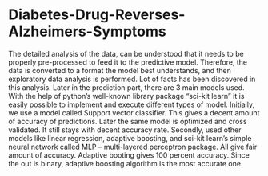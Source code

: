 # Diabetes-Drug-Reverses-Alzheimers-Symptoms
The detailed analysis of the data, can be understood that it needs to be properly pre-processed to feed it to the predictive model. Therefore, the data is converted to a format the model best understands, and then exploratory data analysis is performed. Lot of facts has been discovered in this analysis. Later in the prediction part, there are 3 main models used. With the help of python’s well-known library package “sci-kit learn” it is easily possible to implement and execute different types of model. Initially, we use a model called Support vector classifier. This gives a decent amount of accuracy of predictions. Later the same model is optimized and cross validated. It still stays with decent accuracy rate. Secondly, used other models like linear regression, adaptive boosting, and sci-kit learn’s simple neural network called MLP – multi-layered perceptron package. All give fair amount of accuracy. Adaptive booting gives 100 percent accuracy. Since the out is binary, adaptive boosting algorithm is the most accurate one. 
